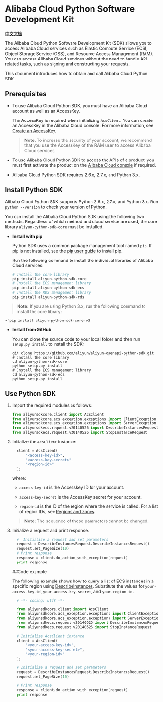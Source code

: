 # Alibaba Cloud Python Software Development Kit
[中文文档](./README_zh.md)

The Alibaba Cloud Python Software Development Kit (SDK) allows you to access Alibaba Cloud services such as Elastic Compute Service (ECS), Object Storage Service (OSS), and Resource Access Management (RAM).  You can access Alibaba Cloud services without the need to handle API related tasks, such as signing and constructing your requests.

This document introduces how to obtain and call Alibaba Cloud Python SDK.

## Prerequisites

- To use Alibaba Cloud Python SDK, you must have an Alibaba Cloud account as well as an AccessKey.

	The AccessKey is required when initializing `AcsClient`. You can create an AccessKey in the Alibaba Cloud console. For more information, see [Create an AccessKey](https://usercenter.console.aliyun.com/?spm=5176.doc52740.2.3.QKZk8w#/manage/ak).

	>**Note:** To increase the security of your account, we recommend that you use the AccessKey of the RAM user to access Alibaba Cloud services.

- To use Alibaba Cloud Python SDK to access the APIs of a product, you must first activate the product on the [Alibaba Cloud console](https://home.console.aliyun.com/?spm=5176.doc52740.2.4.QKZk8w) if required.

- Alibaba Cloud Python SDK requires 2.6.x, 2.7.x, and Python 3.x.


## Install Python SDK

Alibaba Cloud Python SDK supports Python 2.6.x, 2.7.x, and Python 3.x. Run ``python --version`` to check your version of Python.

You can install the Alibaba Cloud Python SDK using the following two methods. Regardless of which method and cloud service are used, the core library `aliyun-python-sdk-core` must be installed.

- **Install with pip**

	Python SDK uses a common package management tool named `pip`. If pip is not installed, see the [pip user guide](https://pip.pypa.io/en/stable/installing/?spm=5176.doc53090.2.7.zHDiNV "pip User Guide") to install pip.

	Run the following command to install the individual libraries of Alibaba Cloud services:

	```python
	# Install the core library
	pip install aliyun-python-sdk-core
	# Install the ECS management library
	pip install aliyun-python-sdk-ecs
	# Install the RDS management library
	pip install aliyun-python-sdk-rds
    ```
>**Note:** If you are using Python 3.x, run the following command to install the core library:

	>`pip install aliyun-python-sdk-core-v3`

- **Install from GitHub**

	You can clone the source code to your local folder and then run `setup.py install` to install the SDK:
	```
	git clone https://github.com/aliyun/aliyun-openapi-python-sdk.git
	# Install the core library
	cd aliyun-python-sdk-core
	python setup.py install
	# Install the ECS management library
	cd aliyun-python-sdk-ecs
	python setup.py install
	```

## Use Python SDK

1. Import the required modules as follows:

    ```python
    from aliyunsdkcore.client import AcsClient
    from aliyunsdkcore.acs_exception.exceptions import ClientException
    from aliyunsdkcore.acs_exception.exceptions import ServerException
    from aliyunsdkecs.request.v20140526 import DescribeInstancesRequest
    from aliyunsdkecs.request.v20140526 import StopInstanceRequest
    ```
2. Initialize the `AcsClient` instance:

	```python
	  client = AcsClient(
		  "<access-key-id>",
		  "<access-key-secret>",
		  "<region-id>"
	  );

	```

	where:

	- `access-key-id` is the Accesskey ID for your account.

	- `access-key-secret` is the AccessKey secret for your account.

	- `region-id` is the ID of the region where the service is called. For a list of region IDs, see [Regions and zones](~~40654~~).

	>**Note:** The sequence of these parameters cannot be changed.

3. Initialize a request and print response.

	```python
	  #  Initialize a request and set parameters
	  request = DescribeInstancesRequest.DescribeInstancesRequest()
	  request.set_PageSize(10)
	  # Print response
	  response = client.do_action_with_exception(request)
	  print response
	```

	##Code example

	The following example shows how to query a list of ECS instances in a specific region using [DescribeInstances](~~25506~~). Substitute the values for `your-access-key-id`, `your-access-key-secret`, and `your-region-id`.

	```python
	  # -*- coding: utf8 -*-

	  from aliyunsdkcore.client import AcsClient
	  from aliyunsdkcore.acs_exception.exceptions import ClientException
	  from aliyunsdkcore.acs_exception.exceptions import ServerException
	  from aliyunsdkecs.request.v20140526 import DescribeInstancesRequest
	  from aliyunsdkecs.request.v20140526 import StopInstanceRequest

	  # Initialize AcsClient instance
	  client = AcsClient(
		  "<your-access-key-id>",
		  "<your-access-key-secret>",
		  "<your-region-id>"
	  );

	  # Initialize a request and set parameters
	  request = DescribeInstancesRequest.DescribeInstancesRequest()
	  request.set_PageSize(10)

	  # Print response
	  response = client.do_action_with_exception(request)
	  print response
	```
